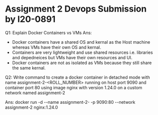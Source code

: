 # Assignment 2 Devops Submission by I20-0891

Q1: Explain Docker Containers vs VMs
Ans:

-   Docker containers have a shared OS and kernal as the Host machine whereas VMs have their own OS and kernal.
-   Containers are very lightweight and use shared resources i.e. libraries and depedneices but VMs have their own resources and UI.
-   Docker containers are not as isolated as VMs because they still share the same kernal.

Q2: Write command to create a docker container in detached mode with name assignment-2-<ROLL_NUMBER> running on host port 9090 and container port 80 using image nginx with version 1.24.0 on a custom network named assignment-2

Ans: docker run -d --name assignment-2-<I20-0891> -p 9090:80 --network assignment-2 nginx:1.24.0
